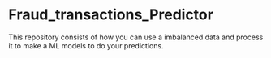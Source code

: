# Fraud_transactions_Predictor
This repository consists of how you can use a imbalanced data and process it to make a ML models to do your predictions. 
